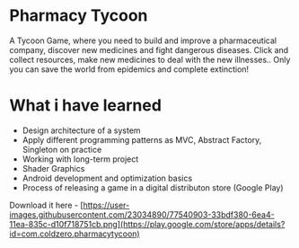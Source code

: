 # Pharmacy Tycoon
A Tycoon Game, where you need to build and improve a pharmaceutical company, discover new medicines and fight dangerous diseases. Click and collect resources, make new medicines to deal with the new illnesses.. Only you can save the world from epidemics and complete extinction!

# What i have learned
* Design architecture of a system
* Apply different programming patterns as MVC, Abstract Factory, Singleton on practice
* Working with long-term project
* Shader Graphics
* Android development and optimization basics
* Process of releasing a game in a digital distributon store (Google Play)

Download it here - [https://user-images.githubusercontent.com/23034890/77540903-33bdf380-6ea4-11ea-835c-d10f718751cb.png](https://play.google.com/store/apps/details?id=com.coldzero.pharmacytycoon)

